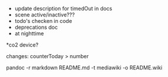 * update description for timedOut in docs
* scene active/inactive???
* todo's checken in code
* deprecations doc
* at nighttime

*co2 device?

changes:
counterToday > number

pandoc -r markdown README.md -t mediawiki -o README.wiki